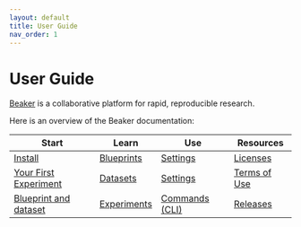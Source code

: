 ```yaml
---
layout: default
title: User Guide
nav_order: 1
---
```


# User Guide

[Beaker](https://beaker-pub.allenai.org) is a collaborative platform for
rapid, reproducible research.

Here is an overview of the Beaker documentation:

| Start | Learn | Use | Resources |
| ----- | ----- | --- | --------- |
| [Install](/docs/start/install.md) | [Blueprints](/docs/concept/blueprints.md) | [Settings](/docs/howto/setting.md) | [Licenses](/docs/beaker.html) | 
| [Your First Experiment](/docs/start/experiment.md) | [Datasets](/docs/concept/datasets.md) | [Settings](/docs/howto/setting.md) | [Terms of Use](https://beaker-pub.allenai.org/tos) | 
| [Blueprint and dataset](/docs/start/blueprint.md) | [Experiments](/docs/concept/experiments.md) | [Commands (CLI)](/docs/cli.md) | [Releases](https://github.com/allenai/beaker/releases) | 

